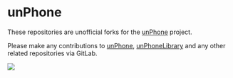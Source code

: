 # unPhone

These repositories are unofficial forks for the [unPhone](https://unphone.net/) project.

Please make any contributions to [unPhone](https://gitlab.com/hamishcunningham/unphone), [unPhoneLibrary](https://gitlab.com/hamishcunningham/unphonelibrary) and any other related repositories via GitLab.

[![](https://i0.wp.com/unphone.net/wp-content/uploads/2023/01/unphone-platform-2.png)](https://unphone.net/)
